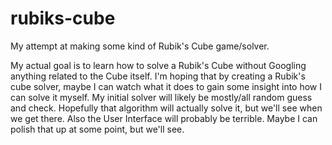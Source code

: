 # rubiks-cube
My attempt at making some kind of Rubik's Cube game/solver.

My actual goal is to learn how to solve a Rubik's Cube without Googling anything related to the Cube itself. I'm hoping that by creating a Rubik's cube solver, maybe I can watch what it does to gain some insight into how I can solve it myself. My initial solver will likely be mostly/all random guess and check. Hopefully that algorithm will actually solve it, but we'll see when we get there. Also the User Interface will probably be terrible. Maybe I can polish that up at some point, but we'll see.
